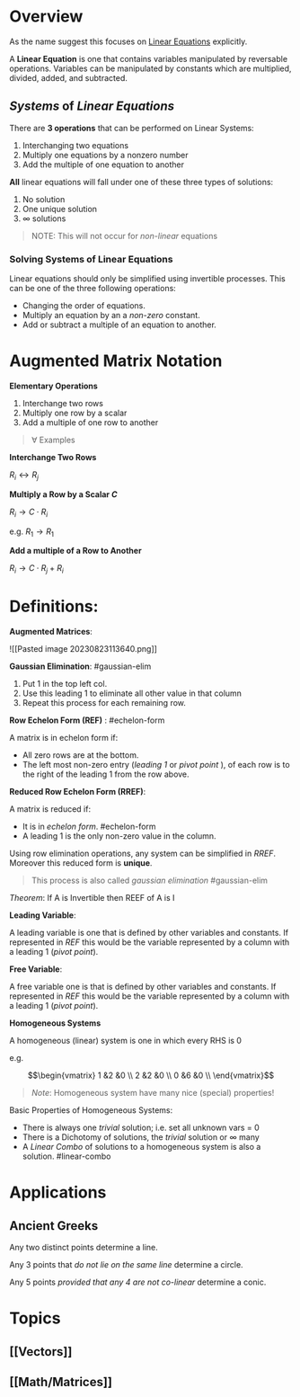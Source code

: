 # Overview

As the name suggest this focuses on [Linear Equations](https://en.wikipedia.org/wiki/Linear_equation) explicitly.

A **Linear Equation** is one that contains variables manipulated by reversable operations. Variables can be manipulated by constants which are multiplied, divided, added, and subtracted.

## *Systems* of *Linear Equations*

There are **3 operations** that can be performed on Linear Systems:
1. Interchanging two equations
2. Multiply one equations by a nonzero number
3. Add the multiple of one equation to another

**All** linear equations will fall under one of these three types of solutions:
1. No solution
2. One unique solution
3. $\infty$  solutions

> NOTE: This will not occur for *non-linear* equations

### Solving Systems of Linear Equations

Linear equations should only be simplified using invertible processes. This can be one of the three following operations:
- Changing the order of equations.
- Multiply an equation by an a *non-zero* constant.
- Add or subtract a multiple of an equation to another.

# Augmented Matrix Notation

**Elementary Operations**
1. Interchange two rows
2. Multiply one row by a scalar
3. Add a multiple of one row to another

> $\forall$  Examples 

**Interchange Two Rows**

$R_{i}\leftrightarrow R_{j}$

**Multiply a Row by a Scalar $C$**

$R_{i}\rightarrow C\cdot R_i$

e.g. $R_1\rightarrow R_1$

**Add a multiple of a Row to Another**

$R_{i}\rightarrow C\cdot R_j + R_i$

# Definitions:

**Augmented Matrices**:

![[Pasted image 20230823113640.png]]

**Gaussian Elimination**:
#gaussian-elim

1. Put 1 in the top left col.
2. Use this leading 1 to eliminate all other value in that column
3. Repeat this process for each remaining row.

**Row Echelon Form (REF)** :
#echelon-form

A matrix is in echelon form if:
- All zero rows are at the bottom.
- The left most non-zero entry (*leading 1* or *pivot point* ), of each row is to the right of the leading 1 from the row above.

**Reduced Row Echelon Form (RREF)**:

A matrix is reduced if:
- It is in *echelon form*. #echelon-form
- A leading $1$ is the only non-zero value in the column.

Using  row elimination operations, any system can be simplified in *RREF*. Moreover this reduced form is **unique**.

> This process is also called *gaussian elimination* #gaussian-elim

*Theorem*: If A is Invertible then REEF of A is I

**Leading Variable**:

A leading variable is one that is defined by other variables and constants. If represented in *REF*  this would be the variable represented by a column with a leading 1 (*pivot point*).

**Free Variable**:

A free variable one is that is defined by other variables and constants. If represented in *REF*  this would be the variable represented by a column with a leading 1 (*pivot point*).

**Homogeneous Systems**

A homogeneous (linear) system is one in which every RHS is 0

e.g.

$$\begin{vmatrix} 
1 &2 &0 \\
2 &2 &0 \\
0 &6 &0 \\
\end{vmatrix}$$

> *Note*: Homogeneous system have many nice (special) properties!

Basic Properties of Homogeneous Systems:
- There is always one *trivial* solution; i.e. set all unknown vars = 0
- There is a Dichotomy of solutions, the *trivial* solution or $\infty$ many
- A  *Linear Combo* of solutions to a homogeneous system is also a solution. #linear-combo

# Applications

## Ancient Greeks

Any two distinct points determine a line.

Any 3 points that *do not lie on the same line*  determine a circle.

Any 5 points *provided that any 4 are not co-linear* determine a conic.
# Topics

## [[Vectors]]

## [[Math/Matrices]]